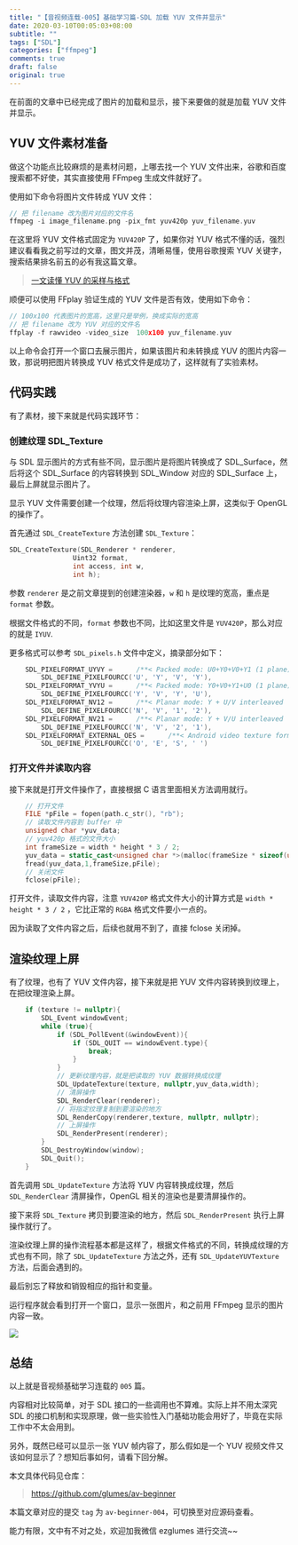 ```yaml
---
title: "【音视频连载-005】基础学习篇-SDL 加载 YUV 文件并显示"
date: 2020-03-10T00:05:03+08:00
subtitle: ""
tags: ["SDL"]
categories: ["ffmpeg"]
comments: true
draft: false
original: true
---
```



在前面的文章中已经完成了图片的加载和显示，接下来要做的就是加载 YUV 文件并显示。


<!--more-->

## YUV 文件素材准备

做这个功能点比较麻烦的是素材问题，上哪去找一个 YUV 文件出来，谷歌和百度搜索都不好使，其实直接使用 FFmpeg 生成文件就好了。

使用如下命令将图片文件转成 YUV 文件：

```cpp
// 把 filename 改为图片对应的文件名
ffmpeg -i image_filename.png -pix_fmt yuv420p yuv_filename.yuv
```

在这里将 YUV 文件格式固定为 `YUV420P` 了，如果你对 YUV 格式不懂的话，强烈建议看看我之前写过的文章，图文并茂，清晰易懂，使用谷歌搜索 YUV 关键字，搜索结果排名前五的必有我这篇文章。

> [一文读懂 YUV 的采样与格式](https://mp.weixin.qq.com/s/taMHYFZunxQ3XNZwR_U-Cg)


顺便可以使用 FFplay 验证生成的 YUV 文件是否有效，使用如下命令：

```cpp
// 100x100 代表图片的宽高，这里只是举例，换成实际的宽高
// 把 filename 改为 YUV 对应的文件名
ffplay -f rawvideo -video_size  100x100 yuv_filename.yuv
```

以上命令会打开一个窗口去展示图片，如果该图片和未转换成 YUV 的图片内容一致，那说明把图片转换成 YUV 格式文件是成功了，这样就有了实验素材。


## 代码实践

有了素材，接下来就是代码实践环节：

### 创建纹理 SDL_Texture

与 SDL 显示图片的方式有些不同，显示图片是将图片转换成了 SDL_Surface，然后将这个 SDL_Surface 的内容转换到 SDL_Window 对应的 SDL_Surface 上，最后上屏就显示图片了。

显示 YUV 文件需要创建一个纹理，然后将纹理内容渲染上屏，这类似于 OpenGL 的操作了。

首先通过 `SDL_CreateTexture` 方法创建 `SDL_Texture`：

```cpp
SDL_CreateTexture(SDL_Renderer * renderer,
                Uint32 format,
                int access, int w,
                int h);
```

参数 `renderer` 是之前文章提到的创建渲染器，`w` 和 `h` 是纹理的宽高，重点是 `format` 参数。


根据文件格式的不同，`format` 参数也不同，比如这里文件是 `YUV420P`，那么对应的就是 `IYUV`.

更多格式可以参考 `SDL_pixels.h` 文件中定义，摘录部分如下：

```cpp
    SDL_PIXELFORMAT_UYVY =      /**< Packed mode: U0+Y0+V0+Y1 (1 plane) */
        SDL_DEFINE_PIXELFOURCC('U', 'Y', 'V', 'Y'),
    SDL_PIXELFORMAT_YVYU =      /**< Packed mode: Y0+V0+Y1+U0 (1 plane) */
        SDL_DEFINE_PIXELFOURCC('Y', 'V', 'Y', 'U'),
    SDL_PIXELFORMAT_NV12 =      /**< Planar mode: Y + U/V interleaved  (2 planes) */
        SDL_DEFINE_PIXELFOURCC('N', 'V', '1', '2'),
    SDL_PIXELFORMAT_NV21 =      /**< Planar mode: Y + V/U interleaved  (2 planes) */
        SDL_DEFINE_PIXELFOURCC('N', 'V', '2', '1'),
    SDL_PIXELFORMAT_EXTERNAL_OES =      /**< Android video texture format */
        SDL_DEFINE_PIXELFOURCC('O', 'E', 'S', ' ')
```

### 打开文件并读取内容

接下来就是打开文件操作了，直接根据 C 语言里面相关方法调用就行。

```cpp
    // 打开文件
    FILE *pFile = fopen(path.c_str(), "rb");
    // 读取文件内容到 buffer 中
    unsigned char *yuv_data;
    // yuv420p 格式的文件大小
    int frameSize = width * height * 3 / 2;
    yuv_data = static_cast<unsigned char *>(malloc(frameSize * sizeof(unsigned char)));
    fread(yuv_data,1,frameSize,pFile);
    // 关闭文件
    fclose(pFile);
```

打开文件，读取文件内容，注意 `YUV420P` 格式文件大小的计算方式是 `width * height * 3 / 2` ，它比正常的 `RGBA` 格式文件要小一点的。

因为读取了文件内容之后，后续也就用不到了，直接 fclose 关闭掉。


## 渲染纹理上屏

有了纹理，也有了 YUV 文件内容，接下来就是把 YUV 文件内容转换到纹理上，在把纹理渲染上屏。

```cpp
    if (texture != nullptr){
        SDL_Event windowEvent;
        while (true){
            if (SDL_PollEvent(&windowEvent)){
                if (SDL_QUIT == windowEvent.type){
                    break;
                }
            }
            // 更新纹理内容，就是把读取的 YUV 数据转换成纹理
            SDL_UpdateTexture(texture, nullptr,yuv_data,width);
            // 清屏操作
            SDL_RenderClear(renderer);
            // 将指定纹理复制到要渲染的地方
            SDL_RenderCopy(renderer,texture, nullptr, nullptr);
            // 上屏操作
            SDL_RenderPresent(renderer);
        }
        SDL_DestroyWindow(window);
        SDL_Quit();
    }
```

首先调用 `SDL_UpdateTexture` 方法将 YUV 内容转换成纹理，然后 `SDL_RenderClear` 清屏操作，OpenGL 相关的渲染也是要清屏操作的。

接下来将 `SDL_Texture` 拷贝到要渲染的地方，然后 `SDL_RenderPresent` 执行上屏操作就行了。

渲染纹理上屏的操作流程基本都是这样了，根据文件格式的不同，转换成纹理的方式也有不同，除了 `SDL_UpdateTexture` 方法之外，还有 `SDL_UpdateYUVTexture` 方法，后面会遇到的。

最后别忘了释放和销毁相应的指针和变量。

运行程序就会看到打开一个窗口，显示一张图片，和之前用 FFmpeg 显示的图片内容一致。


![](https://ae01.alicdn.com/kf/U8ba2831c2a6f498e944fc48bbb3f4e6bE.jpg)


## 总结

以上就是音视频基础学习连载的 `005` 篇。

内容相对比较简单，对于 SDL 接口的一些调用也不算难。实际上并不用太深究 SDL 的接口机制和实现原理，做一些实验性入门基础功能会用好了，毕竟在实际工作中不太会用到。

另外，既然已经可以显示一张 YUV 帧内容了，那么假如是一个 YUV 视频文件又该如何显示了？想知后事如何，请看下回分解。


本文具体代码见仓库：

> https://github.com/glumes/av-beginner

本篇文章对应的提交 `tag` 为 `av-beginner-004`，可切换至对应源码查看。

能力有限，文中有不对之处，欢迎加我微信 ezglumes 进行交流~~